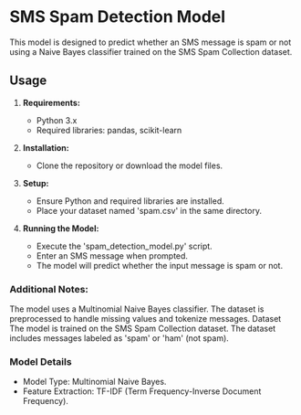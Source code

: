# SMS Spam Detection Model

This model is designed to predict whether an SMS message is spam or not using a Naive Bayes classifier trained on the SMS Spam Collection dataset.

## Usage

1. **Requirements:**
   - Python 3.x
   - Required libraries: pandas, scikit-learn

2. **Installation:**
   - Clone the repository or download the model files.

3. **Setup:**
   - Ensure Python and required libraries are installed.
   - Place your dataset named 'spam.csv' in the same directory.

4. **Running the Model:**
   - Execute the 'spam_detection_model.py' script.
   - Enter an SMS message when prompted.
   - The model will predict whether the input message is spam or not.

### Additional Notes:
The model uses a Multinomial Naive Bayes classifier.
The dataset is preprocessed to handle missing values and tokenize messages.
Dataset
The model is trained on the SMS Spam Collection dataset. The dataset includes messages labeled as 'spam' or 'ham' (not spam).

### Model Details
- Model Type: Multinomial Naive Bayes.
- Feature Extraction: TF-IDF (Term Frequency-Inverse Document Frequency).
